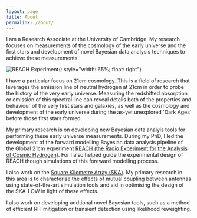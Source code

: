 ```yaml
---
layout: page
title: About
permalink: /about/
---
```


I am a Research Associate at the University of Cambridge. My research focuses on measurements of the cosmology of the early universe and the first stars and development of novel Bayesian data analysis techniques to achieve these measurements.

![REACH Experiment](/assets/REACH_graphic.gif){: style="width: 65%; float: right"}

I have a particular focus on 21cm cosmology. This is a field of research that leverages the emission line of neutral hydrogen at 21cm in order to probe the history of the very early universe. Measuring the redshifted absorption or emission of this spectral line can reveal details both of the properties and behaviour of the very first stars and galaxies, as well as the cosmology and development of the early universe during the as-yet unexplored 'Dark Ages' before those first stars formed.

My primary research is on developing new Bayesian data analyis tools for performing these early universe measurements. During my PhD, I led the development of the forward modelling Bayesian data analysis pipeline of the Global 21cm experiment [REACH (the Radio Experiment for the Analysis of Cosmic Hydrogen)](https://www.nature.com/articles/s41550-022-01709-9). For  I also helped guide the experimental design of REACH though simulations of this foreward modelling process.

I also work on the [Square Kilometre Array (SKA)](https://www.skao.int/). My primary research in this area is to characterise the effects of mutual coupling between antennas using state-of-the-art simulation tools and aid in optimising the design of the SKA-LOW in light of these effects.

I also work on developing addtional novel Bayesian tools, such as a method of efficient RFI mitigation or transient detection using likelihood reweighting. 